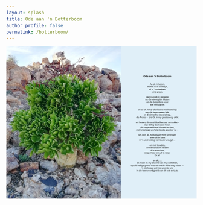```yaml
---
layout: splash
title: Ode aan 'n Botterboom 
author_profile: false
permalink: /botterboom/
--- 
```


![alt text](/assets/images/Botterboom.png "Botterboom")
